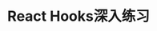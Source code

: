 ---
day: 28
title: "React Hooks深入练习"
description: "通过实战项目深入掌握React Hooks系统，包括自定义Hooks开发、性能优化和复杂状态管理"
difficulty: "intermediate"
estimatedTime: 180
requirements:
  - "表单系统"
  - "音乐播放器"
  - "实时聊天应用"
hints:
  - "将验证逻辑抽离为独立函数"
  - "使用useCallback优化事件处理器"
  - "考虑使用useReducer管理复杂表单状态"
  - "注意处理异步提交的竞态条件"
  - "播放/暂停控制"
  - "进度条拖动"
  - "音量控制"
  - "播放列表管理"
  - "上一曲/下一曲"
  - "播放模式（顺序、随机、单曲循环）"
  - "歌词同步显示"
  - "播放历史记录"
  - "键盘快捷键支持（空格播放/暂停，左右切歌）"
  - "记住上次播放位置"
  - "使用useRef管理audio元素"
  - "使用useInterval处理进度更新"
  - "考虑性能优化，避免频繁重渲染"
  - "使用Context管理全局播放状态"
  - "WebSocket连接管理（自动重连）"
  - "实时消息收发"
  - "消息历史展示（支持加载更多）"
  - "在线用户列表"
  - "打字指示器"
  - "消息已读状态"
  - "支持发送图片（预览）"
  - "消息搜索功能"
  - "新消息通知（浏览器通知API）"
  - "聊天记录本地缓存"
  - "断线重连后同步未收到的消息"
  - "创建useWebSocket自定义Hook"
  - "使用useReducer管理复杂的聊天状态"
  - "注意处理WebSocket生命周期"
  - "使用虚拟滚动优化长消息列表"
  - "考虑使用Web Workers处理大量消息"
---